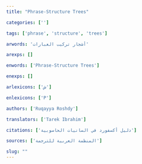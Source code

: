 ```yaml
---
title: "Phrase-Structure Trees"

categories: ['']

tags: ['phrase', 'structure', 'trees']

arwords: 'أشجار تركيب العبارات'

arexps: []

enwords: ['Phrase-Structure Trees']

enexps: []

arlexicons: ['ش']

enlexicons: ['P']

authors: ['Ruqayya Roshdy']

translators: ['Tarek Ibrahim']

citations: ['دليل أكسفورد في السانيات الحاسوبية']

sources: ['المنظمة العربية للترجمة']

slug: ""
---
```

